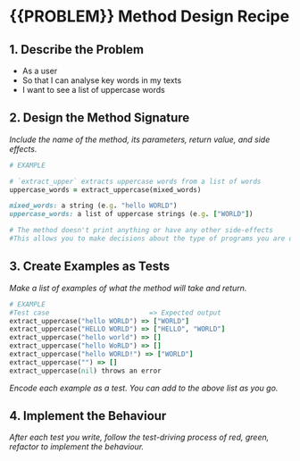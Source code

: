 # {{PROBLEM}} Method Design Recipe

## 1. Describe the Problem

- As a user
- So that I can analyse key words in my texts
- I want to see a list of uppercase words

## 2. Design the Method Signature

_Include the name of the method, its parameters, return value, and side effects._

```ruby
# EXAMPLE

# `extract_upper` extracts uppercase words from a list of words
uppercase_words = extract_uppercase(mixed_words)

mixed_words: a string (e.g. "hello WORLD")
uppercase_words: a list of uppercase strings (e.g. ["WORLD"])

# The method doesn't print anything or have any other side-effects
#This allows you to make decisions about the type of programs you are designing
```

## 3. Create Examples as Tests

_Make a list of examples of what the method will take and return._

```ruby
# EXAMPLE
#Test case                         => Expected output
extract_uppercase("hello WORLD") => ["WORLD"]
extract_uppercase("HELLO WORLD") => ["HELLO", "WORLD"]
extract_uppercase("hello world") => []
extract_uppercase("hello WoRLD") => []
extract_uppercase("hello WORLD!") => ["WORLD"]
extract_uppercase("") => []
extract_uppercase(nil) throws an error
```

_Encode each example as a test. You can add to the above list as you go._

## 4. Implement the Behaviour

_After each test you write, follow the test-driving process of red, green, refactor to implement the behaviour._
